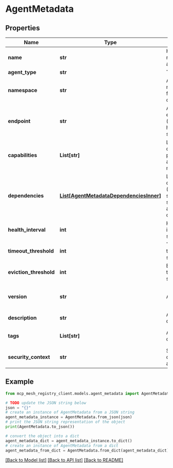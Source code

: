 # AgentMetadata


## Properties

Name | Type | Description | Notes
------------ | ------------- | ------------- | -------------
**name** | **str** | Human-readable agent name |
**agent_type** | **str** | Type of agent |
**namespace** | **str** | Agent namespace for organization | [default to 'default']
**endpoint** | **str** | Agent endpoint URL (http://, https://, or stdio://) |
**capabilities** | **List[str]** | List of capabilities provided by agent (0 or more) | [optional]
**dependencies** | [**List[AgentMetadataDependenciesInner]**](AgentMetadataDependenciesInner.md) | List of agent dependencies (0 or more) - supports both simple strings and rich objects | [optional] [default to []]
**health_interval** | **int** | Health check interval in seconds | [optional] [default to 30]
**timeout_threshold** | **int** | Timeout threshold in seconds | [optional] [default to 60]
**eviction_threshold** | **int** | Eviction threshold in seconds | [optional] [default to 120]
**version** | **str** | Agent version | [optional] [default to '1.0.0']
**description** | **str** | Agent description | [optional]
**tags** | **List[str]** | Agent tags for categorization | [optional] [default to []]
**security_context** | **str** | Security context for agent | [optional]

## Example

```python
from mcp_mesh_registry_client.models.agent_metadata import AgentMetadata

# TODO update the JSON string below
json = "{}"
# create an instance of AgentMetadata from a JSON string
agent_metadata_instance = AgentMetadata.from_json(json)
# print the JSON string representation of the object
print(AgentMetadata.to_json())

# convert the object into a dict
agent_metadata_dict = agent_metadata_instance.to_dict()
# create an instance of AgentMetadata from a dict
agent_metadata_from_dict = AgentMetadata.from_dict(agent_metadata_dict)
```
[[Back to Model list]](../README.md#documentation-for-models) [[Back to API list]](../README.md#documentation-for-api-endpoints) [[Back to README]](../README.md)
